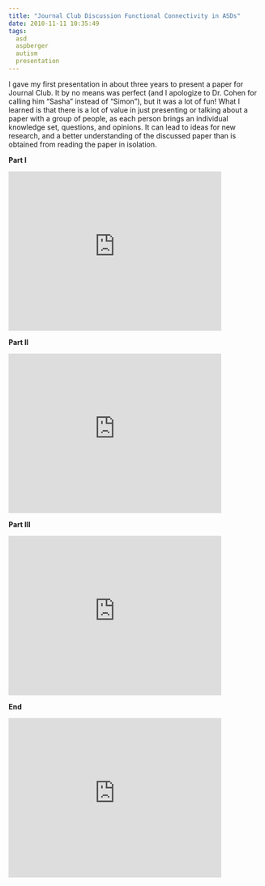 ```yaml
---
title: "Journal Club Discussion Functional Connectivity in ASDs"
date: 2010-11-11 10:35:49
tags:
  asd
  aspberger
  autism
  presentation
---
```



I gave my first presentation in about three years to present a paper for Journal Club. It by no means was perfect (and I apologize to Dr. Cohen for calling him “Sasha” instead of “Simon”), but it was a lot of fun! What I learned is that there is a lot of value in just presenting or talking about a paper with a group of people, as each person brings an individual knowledge set, questions, and opinions. It can lead to ideas for new research, and a better understanding of the discussed paper than is obtained from reading the paper in isolation.

**Part I**  
<iframe width="420" height="315" src="https://www.youtube.com/embed/ny6HJSTNZOI" frameborder="0" allowfullscreen></iframe>

**Part II**  
<iframe width="420" height="315" src="https://www.youtube.com/embed/uV8kFwxjxl8" frameborder="0" allowfullscreen></iframe>

**Part III**  
<iframe width="420" height="315" src="https://www.youtube.com/embed/ssVYCyXoATs" frameborder="0" allowfullscreen></iframe>

**End**  
<iframe width="420" height="315" src="https://www.youtube.com/embed/hiw_2XeCOXw" frameborder="0" allowfullscreen></iframe>


